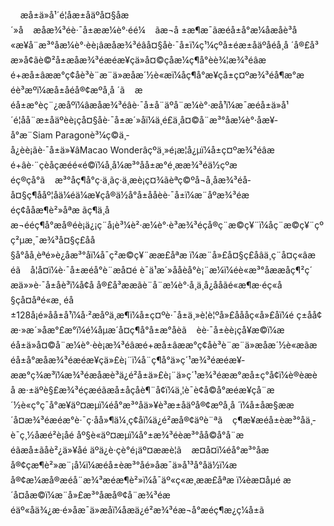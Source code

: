     æå±ä»å¹´é¦åæ±åäºå¤§åæ´»å    æåæ¾³éè·¯å±ææ¼è°·éé¼    ãæ¬å ±æ¶æ¯ãæéå±å°æ¼å­æå­è³å«æ¥å¨æ³°åæ¼è°·èè¡âæåæ¾³éâå¤§åè·¯å±ï¼ç¹¼çºå±éæ±åäºåéå¸å ´å®£å³æ»å¢ãè©²å±æåæ¾³éæéæ¥­çä»å¤©çåæ¼ç¶å°èè¾¦æ¾³éâæé+æå±âææ°ç¢åè³è¨æ¨ä»æåæ´½è«æï¼åç¶å°æ¥­çå±ç¤ºæ¾³éå¶æ°æéè³æºï¼æå±åéå®¢æºå¸å ´ã    æéå±æ°èç¨¿æåºï¼âæåæ¾³éâè·¯å±å¨äºå¨æ¼è°·æ­å¹ï¼æ¯æéå±ä»å¹´é¦åå¨æ±åäºèè¡çå¤§åè·¯å±æ´»åï¼ä¸é£ä¸å¤©å¨æ³°åæ¼è°·åæ¥­å°æ¨Siam Paragonè³¼ç©ä¸­å¿èè¡ãè·¯å±ä»¥âMacao Wonderâçºä¸»é¡æ¦å¿µï¼å±ç¤ºæ¾³éâæé+âè·¨çèåçæéé«é©ï¼å¸å¼æ³°åå±æ°é¸ææ¾³éä½çºæéç®çå°ã    æ³°åç¶å°ç·ä¸ãç·ä¸æè¡ç¤¾ãèªç©ºå¬å¸åæ¾³éå­å¤§ç¶ååº¦åä¼éä¼æ¥­ç­å®ä½å°å±ååèè·¯å±ï¼æ¨åºæ¾³éæéç¢ååæ¶è²»åªæ ãç¶ä¸­åæ¬ééç¶å°æå®éè¡ä¿¡ç¨å¡è³¼è²·æ¼è°·è³æ¾³éçå®ç¨æ©ç¥¨ï¼åç¨æ©ç¥¨çºç²µæ¸¯æ¾³å¤§ç£åå§å°åå¸èªé»è¿åæ³°åï¼å¯ç²æ©ç¥¨ææ£åªæ ï¼æ¨å»£å¤§ç£åâä¸ç¨å¤ç«âæéã    å¦å¤ï¼è·¯å±æéå°è¨­æå¤é è¯ä¹æ´»ååèå°è¡¨æ¼ï¼éè«æ³°åææåç¶²ç´æä»»è·¯å±åè³ï¼å¢å å®£å³ææãè¨­å¨æ¼è°·å¸ä¸­å¿ååãé«æ¶æ·éç«å§ç­å¤åªé«æ¸ éå±128å¡é»å­å±å¹ï¼å·²æåºä¸æ¶ï¼å±ç¤ºè·¯å±ä¸»è¦è¦ºå»£åååç«å»£åï¼é ç±åå¢æ·»æ´»åæ°£æ°ï¼é¼åµæ´å¤ç¶å°å±æ°åèã    èè·¯å±èè¡çå¥æ©ï¼æéå±ä»å¤©å¨æ¼è°·èè¡æ¾³éâæé+æå±âææ°ç¢åè³è¨æ¨ä»æåæ´½è«æãæéå±å°æåæ¾³éæéæ¥­çä»£è¡¨ï¼å¨ç¶å°ä»ç´¹æ¾³éæéæ¥­ææ°ç¾æ³ï¼æ¾³éæåæè³ä¿é²å±ä»£è¡¨ä»ç´¹æ¾³éææ°æå±ç°å¢ï¼è®èæèå æ·±äºè§£æ¾³éçæéãæå±åçåè¶¨å¢ï¼ä¸¦è¯è¢å©å°æéæ¥­çå¨æ´½è«ç°ç¯å°æ¥äº¤æµï¼éå°æ³°åä»¥è³æ±åäºå®¢æºå¸å ´ï¼å±åæ§ææ´å¤æ¾³éæéæ°è·¯ç·åå»¶ä¼¸ç¢åï¼ä¿é²æå®¢äºè¨ªã    ç¶æ¥æéå±èæ³°åä¸­è¯ç¸½åæé²è¡åé åº§è«äº¤æµï¼å°±æ¾³éèæ³°åå©å°å¨æéãæå±ãåè²¿ä»¥åé äºä¿è­·ç­è­°é¡äº¤ææè¦ã    æ­¤å¤ï¼éå°æ³°åæå®¢çæ¶è²»æ¨¡å¼ï¼æéå±èæ³°åé»å­æ¯ä»å¹³å°åä½ï¼æå®¢æ¼æå®æéå¨æ¾³æéæ¶è²»ï¼å¯äº«ç«æ¸ææ£åªæ ï¼èæ­¤åµé æ´å¤åæ©ï¼æ¨å»£æ³°åæå®¢å¨æ¾³éæéäº«åä¾¿æ·é»å­æ¯ä»æåï¼åæä¿é²æ¾³éæ¬å°æéç¶æ¿ç¼å±ã